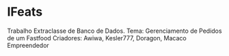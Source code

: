 # IFeats
Trabalho Extraclasse de Banco de Dados. 
Tema: Gerenciamento de Pedidos de um Fastfood
Criadores: Awiwa, Kesler777, Doragon, Macaco Empreendedor
